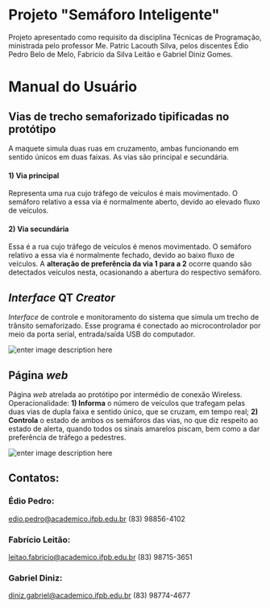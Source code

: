 # Projeto "Semáforo Inteligente"

Projeto apresentado como requisito da disciplina Técnicas de Programação, ministrada pelo professor Me. Patric Lacouth Silva, pelos discentes Édio Pedro Belo de Melo, Fabrício da Silva Leitão e Gabriel Diniz Gomes. 


# Manual do Usuário
## Vias de trecho semaforizado tipificadas no protótipo
A maquete simula duas ruas em cruzamento, ambas funcionando em sentido únicos em duas faixas. As vias são principal e secundária.
#### 1) Via principal
Representa uma rua cujo tráfego de veículos é mais movimentado.
O semáforo relativo a essa via é normalmente aberto, devido ao elevado fluxo de veículos. 
#### 2) Via secundária
Essa é a rua cujo tráfego de veículos é menos movimentado.
O semáforo relativo a essa via é normalmente fechado, devido ao baixo fluxo de veículos. 
A **alteração de preferência da via 1 para a 2** ocorre quando são detectados veículos nesta, ocasionando a abertura do respectivo semáforo. 

## *Interface* QT *Creator* 
*Interface* de controle e monitoramento do sistema que simula um trecho de trânsito semaforizado. Esse programa é conectado ao microcontrolador por meio da porta serial, entrada/saída USB do computador.  

![enter image description here](https://github.com/ediopedrocode/Semaforo-Inteligente/blob/master/Imagens/WhatsApp%20Image%202020-01-25%20at%2010.52.40.jpeg?raw=true)


## Página *web*

Página *web* atrelada ao protótipo por intermédio de conexão Wireless. Operacionalidade:
**1) Informa** o número de veículos que trafegam pelas duas vias de dupla faixa e sentido único, que se cruzam, em tempo real;
**2) Controla** o estado de ambos os semáforos das vias, no que diz respeito ao estado de alerta, quando todos os sinais amarelos piscam, bem como a dar preferência de tráfego a pedestres.

![enter image description here](https://github.com/ediopedrocode/Semaforo-Inteligente/blob/master/Imagens/WhatsApp%20Image%202020-01-25%20at%2010.53.39.jpeg?raw=true)

## Contatos:

### Édio Pedro: 
edio.pedro@academico.ifpb.edu.br
(83) 98856-4102 

### Fabrício Leitão:
leitao.fabricio@academico.ifpb.edu.br
(83) 98715-3651

### Gabriel Diniz:
diniz.gabriel@academico.ifpb.edu.br
(83) 98774-4677
